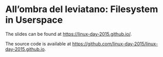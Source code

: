 # All’ombra del leviatano: Filesystem in Userspace

The slides can be found at https://linux-day-2015.github.io/.

The source code is available at https://github.com/linux-day-2015/linux-day-2015.github.io.
